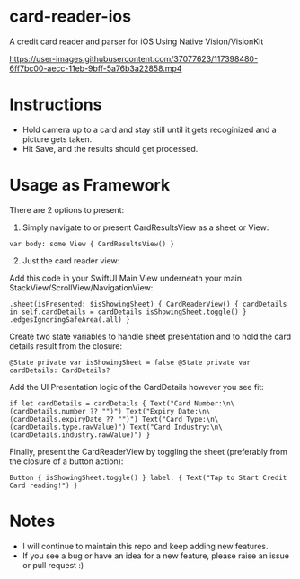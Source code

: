 # card-reader-ios
A credit card reader and parser for iOS Using Native Vision/VisionKit

https://user-images.githubusercontent.com/37077623/117398480-6ff7bc00-aecc-11eb-9bff-5a76b3a22858.mp4

# Instructions
- Hold camera up to a card and stay still until it gets recoginized and a picture gets taken.
- Hit Save, and the results should get processed.

# Usage as Framework
There are 2 options to present:

1. Simply navigate to or present CardResultsView as a sheet or View:

`var body: some View {
	CardResultsView()
}`


2. Just the card reader view:

Add this code in your SwiftUI Main View underneath your main StackView/ScrollView/NavigationView:

`.sheet(isPresented: $isShowingSheet) {
    CardReaderView() { cardDetails in
        self.cardDetails = cardDetails
        isShowingSheet.toggle()
    }
    .edgesIgnoringSafeArea(.all)
}`

Create two state variables to handle sheet presentation and to hold the card details result from the closure:

`@State private var isShowingSheet = false
@State private var cardDetails: CardDetails?`

Add the UI Presentation logic of the CardDetails however you see fit:

`if let cardDetails = cardDetails {
    Text("Card Number:\n\(cardDetails.number ?? "")")
    Text("Expiry Date:\n\(cardDetails.expiryDate ?? "")")
    Text("Card Type:\n\(cardDetails.type.rawValue)")
    Text("Card Industry:\n\(cardDetails.industry.rawValue)")
}`

Finally, present the CardReaderView by toggling the sheet (preferably from the closure of a button action):

`Button { isShowingSheet.toggle() } label: { Text("Tap to Start Credit Card reading!") } `


# Notes
- I will continue to maintain this repo and keep adding new features.
- If you see a bug or have an idea for a new feature, please raise an issue or pull request :)